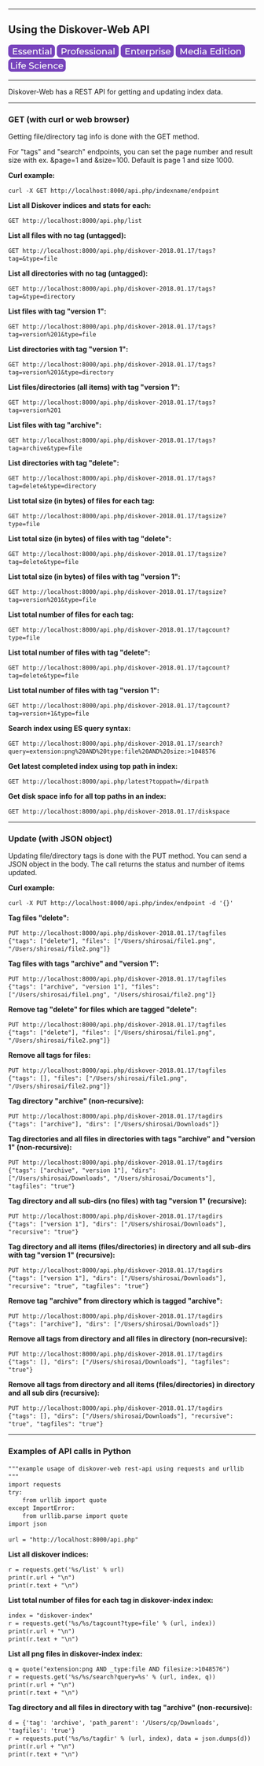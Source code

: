 ___
## Using the Diskover-Web API

![Image: Essential Edition Label](images/button_edition_essential.png)&nbsp;![Image: Professional Edition Label](images/button_edition_professional.png)&nbsp;![Image: Enterprise Edition Label](images/button_edition_enterprise.png)&nbsp;![Image: AJA Diskover Media Edition Label](images/button_edition_media.png)&nbsp;![Image: Life Science Edition Label](images/button_edition_life_science.png)
___

Diskover-Web has a REST API for getting and updating index data.

___
### GET (with curl or web browser)

Getting file/directory tag info is done with the GET method.

For "tags" and "search" endpoints, you can set the page number and result size with ex. &page=1 and &size=100. Default is page 1 and size 1000.

**Curl example:**
```
curl -X GET http://localhost:8000/api.php/indexname/endpoint
```

**List all Diskover indices and stats for each:**
```
GET http://localhost:8000/api.php/list
```

**List all files with no tag (untagged):**
```
GET http://localhost:8000/api.php/diskover-2018.01.17/tags?tag=&type=file
```

**List all directories with no tag (untagged):**
```
GET http://localhost:8000/api.php/diskover-2018.01.17/tags?tag=&type=directory
```

**List files with tag "version 1":**
```
GET http://localhost:8000/api.php/diskover-2018.01.17/tags?tag=version%201&type=file
```

**List directories with tag "version 1":**
```
GET http://localhost:8000/api.php/diskover-2018.01.17/tags?tag=version%201&type=directory
```

**List files/directories (all items) with tag "version 1":**
```
GET http://localhost:8000/api.php/diskover-2018.01.17/tags?tag=version%201
```

**List files with tag "archive":**
```
GET http://localhost:8000/api.php/diskover-2018.01.17/tags?tag=archive&type=file
```

**List directories with tag "delete":**
```
GET http://localhost:8000/api.php/diskover-2018.01.17/tags?tag=delete&type=directory
```

**List total size (in bytes) of files for each tag:**
```
GET http://localhost:8000/api.php/diskover-2018.01.17/tagsize?type=file
```

**List total size (in bytes) of files with tag "delete":**
```
GET http://localhost:8000/api.php/diskover-2018.01.17/tagsize?tag=delete&type=file
```

**List total size (in bytes) of files with tag "version 1":**
```
GET http://localhost:8000/api.php/diskover-2018.01.17/tagsize?tag=version%201&type=file
```

**List total number of files for each tag:**
```
GET http://localhost:8000/api.php/diskover-2018.01.17/tagcount?type=file
```

**List total number of files with tag "delete":**
```
GET http://localhost:8000/api.php/diskover-2018.01.17/tagcount?tag=delete&type=file
```

**List total number of files with tag "version 1":**
```
GET http://localhost:8000/api.php/diskover-2018.01.17/tagcount?tag=version+1&type=file
```

**Search index using ES query syntax:**
```
GET http://localhost:8000/api.php/diskover-2018.01.17/search?query=extension:png%20AND%20type:file%20AND%20size:>1048576
```

**Get latest completed index using top path in index:**
```
GET http://localhost:8000/api.php/latest?toppath=/dirpath
```

**Get disk space info for all top paths in an index:**
```
GET http://localhost:8000/api.php/diskover-2018.01.17/diskspace
```

___
### Update (with JSON object)

Updating file/directory tags is done with the PUT method. You can send a JSON object in the body. The call returns the status and number of items updated.

**Curl example:**
```
curl -X PUT http://localhost:8000/api.php/index/endpoint -d '{}'
```

**Tag files "delete":**
```
PUT http://localhost:8000/api.php/diskover-2018.01.17/tagfiles
{"tags": ["delete"], "files": ["/Users/shirosai/file1.png", "/Users/shirosai/file2.png"]}
```

**Tag files with tags "archive" and "version 1":**
```
PUT http://localhost:8000/api.php/diskover-2018.01.17/tagfiles
{"tags": ["archive", "version 1"], "files": ["/Users/shirosai/file1.png", "/Users/shirosai/file2.png"]}
```

**Remove tag "delete" for files which are tagged "delete":**
```
PUT http://localhost:8000/api.php/diskover-2018.01.17/tagfiles
{"tags": ["delete"], "files": ["/Users/shirosai/file1.png", "/Users/shirosai/file2.png"]}
```

**Remove all tags for files:**
```
PUT http://localhost:8000/api.php/diskover-2018.01.17/tagfiles
{"tags": [], "files": ["/Users/shirosai/file1.png", "/Users/shirosai/file2.png"]}
```

**Tag directory "archive" (non-recursive):**
```
PUT http://localhost:8000/api.php/diskover-2018.01.17/tagdirs
{"tags": ["archive"], "dirs": ["/Users/shirosai/Downloads"]}
```

**Tag directories and all files in directories with tags "archive" and "version 1" (non-recursive):**
```
PUT http://localhost:8000/api.php/diskover-2018.01.17/tagdirs
{"tags": ["archive", "version 1"], "dirs": ["/Users/shirosai/Downloads", "/Users/shirosai/Documents"], "tagfiles": "true"}
```

**Tag directory and all sub-dirs (no files) with tag "version 1" (recursive):**
```
PUT http://localhost:8000/api.php/diskover-2018.01.17/tagdirs
{"tags": ["version 1"], "dirs": ["/Users/shirosai/Downloads"], "recursive": "true"}
```

**Tag directory and all items (files/directories) in directory and all sub-dirs with tag "version 1" (recursive):**
```
PUT http://localhost:8000/api.php/diskover-2018.01.17/tagdirs
{"tags": ["version 1"], "dirs": ["/Users/shirosai/Downloads"], "recursive": "true", "tagfiles": "true"}
```

**Remove tag "archive" from directory which is tagged "archive":**
```
PUT http://localhost:8000/api.php/diskover-2018.01.17/tagdirs
{"tags": ["archive"], "dirs": ["/Users/shirosai/Downloads"]}
```

**Remove all tags from directory and all files in directory (non-recursive):**
```
PUT http://localhost:8000/api.php/diskover-2018.01.17/tagdirs
{"tags": [], "dirs": ["/Users/shirosai/Downloads"], "tagfiles": "true"}
```

**Remove all tags from directory and all items (files/directories) in directory and all sub dirs (recursive):**
```
PUT http://localhost:8000/api.php/diskover-2018.01.17/tagdirs
{"tags": [], "dirs": ["/Users/shirosai/Downloads"], "recursive": "true", "tagfiles": "true"}
```

___
### Examples of API calls in Python
```
"""example usage of diskover-web rest-api using requests and urllib
"""
import requests
try:
    from urllib import quote
except ImportError:
    from urllib.parse import quote
import json

url = "http://localhost:8000/api.php"
```

**List all diskover indices:**
```
r = requests.get('%s/list' % url)
print(r.url + "\n")
print(r.text + "\n")
```

**List total number of files for each tag in diskover-index index:**
```
index = "diskover-index"
r = requests.get('%s/%s/tagcount?type=file' % (url, index))
print(r.url + "\n")
print(r.text + "\n")
```

**List all png files in diskover-index index:**
```
q = quote("extension:png AND _type:file AND filesize:>1048576")
r = requests.get('%s/%s/search?query=%s' % (url, index, q))
print(r.url + "\n")
print(r.text + "\n")
```

**Tag directory and all files in directory with tag "archive" (non-recursive):**
```
d = {'tag': 'archive', 'path_parent': '/Users/cp/Downloads', 'tagfiles': 'true'}
r = requests.put('%s/%s/tagdir' % (url, index), data = json.dumps(d))
print(r.url + "\n")
print(r.text + "\n")
```
